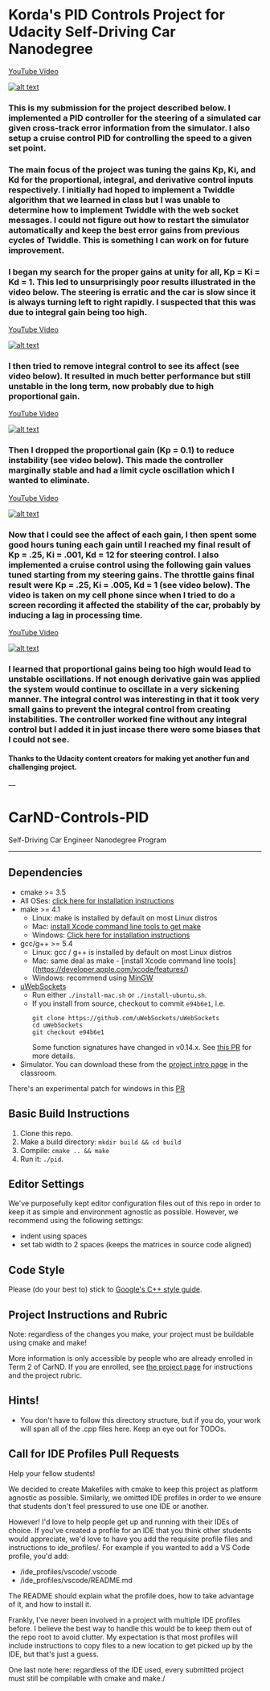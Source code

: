 # Korda's PID Controls Project for Udacity Self-Driving Car Nanodegree

[YouTube Video](https://youtu.be/3RdFmy1HVIs)

[![alt text](https://img.youtube.com/vi/3RdFmy1HVIs/0.jpg)](https://youtu.be/3RdFmy1HVIs)


### This is my submission for the project described below. I implemented a PID controller for the steering of a simulated car given cross-track error information from the simulator. I also setup a cruise control PID for controlling the speed to a given set point. 

### The main focus of the project was tuning the gains Kp, Ki, and Kd for the proportional, integral, and derivative control inputs respectively. I initially had hoped to implement a Twiddle algorithm that we learned in class but I was unable to determine how to implement Twiddle with the web socket messages. I could not figure out how to restart the simulator automatically and keep the best error gains from previous cycles of Twiddle. This is something I can work on for future improvement. 

### I began my search for the proper gains at unity for all, Kp = Ki = Kd = 1. This led to unsurprisingly poor results illustrated in the video below. The steering is erratic and the car is slow since it is always turning left to right rapidly. I suspected that this was due to integral gain being too high.

[YouTube Video](https://youtu.be/Jcn9RCAVQMA)

[![alt text](https://img.youtube.com/vi/Jcn9RCAVQMA/0.jpg)](https://youtu.be/Jcn9RCAVQMA)

### I then tried to remove integral control to see its affect (see video below). It resulted in much better performance but still unstable in the long term, now probably due to high proportional gain.


[YouTube Video](https://youtu.be/1ZOiqiPqEo4)

[![alt text](https://img.youtube.com/vi/1ZOiqiPqEo4/0.jpg)](https://youtu.be/1ZOiqiPqEo4)


### Then I dropped the proportional gain (Kp = 0.1) to reduce instability (see video below). This made the controller marginally stable and had a limit cycle oscillation which I wanted to eliminate. 


[YouTube Video](https://youtu.be/0N598MWOngM)

[![alt text](https://img.youtube.com/vi/0N598MWOngM/0.jpg)](https://youtu.be/0N598MWOngM)


### Now that I could see the affect of each gain, I then spent some good hours tuning each gain until I reached my final result of Kp = .25, Ki = .001, Kd = 12 for steering control. I also implemented a cruise control using the following gain values tuned starting from my steering gains. The throttle gains final result were Kp = .25, Ki = .005, Kd = 1 (see video below). The video is taken on my cell phone since when I tried to do a screen recording it affected the stability of the car, probably by inducing a lag in processing time. 


[YouTube Video](https://youtu.be/3RdFmy1HVIs)

[![alt text](https://img.youtube.com/vi/3RdFmy1HVIs/0.jpg)](https://youtu.be/3RdFmy1HVIs)



### I learned that proportional gains being too high would lead to unstable oscillations. If not enough derivative gain was applied the system would continue to oscillate in a very sickening manner. The integral control was interesting in that it took very small gains to prevent the integral control from creating instabilities. The controller worked fine without any integral control but I added it in just incase there were some biases that I could not see. 

#### Thanks to the Udacity content creators for making yet another fun and challenging project.

—

# CarND-Controls-PID
Self-Driving Car Engineer Nanodegree Program

---

## Dependencies

* cmake >= 3.5
 * All OSes: [click here for installation instructions](https://cmake.org/install/)
* make >= 4.1
  * Linux: make is installed by default on most Linux distros
  * Mac: [install Xcode command line tools to get make](https://developer.apple.com/xcode/features/)
  * Windows: [Click here for installation instructions](http://gnuwin32.sourceforge.net/packages/make.htm)
* gcc/g++ >= 5.4
  * Linux: gcc / g++ is installed by default on most Linux distros
  * Mac: same deal as make - [install Xcode command line tools]((https://developer.apple.com/xcode/features/)
  * Windows: recommend using [MinGW](http://www.mingw.org/)
* [uWebSockets](https://github.com/uWebSockets/uWebSockets)
  * Run either `./install-mac.sh` or `./install-ubuntu.sh`.
  * If you install from source, checkout to commit `e94b6e1`, i.e.
    ```
    git clone https://github.com/uWebSockets/uWebSockets 
    cd uWebSockets
    git checkout e94b6e1
    ```
    Some function signatures have changed in v0.14.x. See [this PR](https://github.com/udacity/CarND-MPC-Project/pull/3) for more details.
* Simulator. You can download these from the [project intro page](https://github.com/udacity/self-driving-car-sim/releases) in the classroom.

There's an experimental patch for windows in this [PR](https://github.com/udacity/CarND-PID-Control-Project/pull/3)

## Basic Build Instructions

1. Clone this repo.
2. Make a build directory: `mkdir build && cd build`
3. Compile: `cmake .. && make`
4. Run it: `./pid`. 

## Editor Settings

We've purposefully kept editor configuration files out of this repo in order to
keep it as simple and environment agnostic as possible. However, we recommend
using the following settings:

* indent using spaces
* set tab width to 2 spaces (keeps the matrices in source code aligned)

## Code Style

Please (do your best to) stick to [Google's C++ style guide](https://google.github.io/styleguide/cppguide.html).

## Project Instructions and Rubric

Note: regardless of the changes you make, your project must be buildable using
cmake and make!

More information is only accessible by people who are already enrolled in Term 2
of CarND. If you are enrolled, see [the project page](https://classroom.udacity.com/nanodegrees/nd013/parts/40f38239-66b6-46ec-ae68-03afd8a601c8/modules/f1820894-8322-4bb3-81aa-b26b3c6dcbaf/lessons/e8235395-22dd-4b87-88e0-d108c5e5bbf4/concepts/6a4d8d42-6a04-4aa6-b284-1697c0fd6562)
for instructions and the project rubric.

## Hints!

* You don't have to follow this directory structure, but if you do, your work
  will span all of the .cpp files here. Keep an eye out for TODOs.

## Call for IDE Profiles Pull Requests

Help your fellow students!

We decided to create Makefiles with cmake to keep this project as platform
agnostic as possible. Similarly, we omitted IDE profiles in order to we ensure
that students don't feel pressured to use one IDE or another.

However! I'd love to help people get up and running with their IDEs of choice.
If you've created a profile for an IDE that you think other students would
appreciate, we'd love to have you add the requisite profile files and
instructions to ide_profiles/. For example if you wanted to add a VS Code
profile, you'd add:

* /ide_profiles/vscode/.vscode
* /ide_profiles/vscode/README.md

The README should explain what the profile does, how to take advantage of it,
and how to install it.

Frankly, I've never been involved in a project with multiple IDE profiles
before. I believe the best way to handle this would be to keep them out of the
repo root to avoid clutter. My expectation is that most profiles will include
instructions to copy files to a new location to get picked up by the IDE, but
that's just a guess.

One last note here: regardless of the IDE used, every submitted project must
still be compilable with cmake and make./
